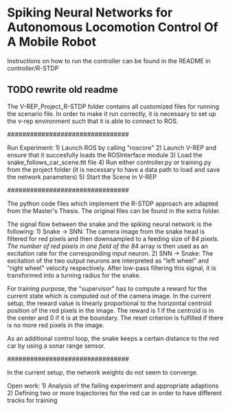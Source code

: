 # Spiking Neural Networks for Autonomous Locomotion Control Of A Mobile Robot

Instructions on how to run the controller can be found in the README in controller/R-STDP

## TODO rewrite old readme

The V-REP_Project_R-STDP folder contains all customized files for running the scenario file. In order to make it run correctly, it is necessary to set up the v-rep environment such that it is able to connect to ROS.

################################

Run Experiment:
	1)	Launch ROS by calling "roscore"
	2)	Launch V-REP and ensure that it succesfully loads the ROSInterface module
	3)	Load the snake_follows_car_scene.ttt file
	4)	Run either controller.py or training.py from the project folder (it is necessary to have a data path to load and save the network parameters)
	5)	Start the Scene in V-REP

################################

The python code files which implement the R-STDP approach are adapted from the Master's Thesis. The original files can be found in the extra folder.

The signal flow between the snake and the spiking neural network is the following:
	1) Snake -> SNN:	The camera image from the snake head is filtered for red pixels and then downsampled to a feeding size of 8*4 pixels. The number of red pixels in one field of the 8*4 array is then used as an excitation rate for the corresponding input neuron.
	2) SNN -> Snake:	The excitation of the two output neurons are interpreted as "left wheel" and "right wheel" velocity respectively. After low-pass filtering this signal, it is transformed into a turning radius for the snake.

For training purpose, the "supervisor" has to compute a reward for the current state which is computed out of the camera image. In the current setup, the reward value is linearly proportional to the horizontal centroid position of the red pixels in the image. The reward is 1 if the centroid is in the center and 0 if it is at the boundary. The reset criterion is fulfilled if there is no more red pixels in the image.

As an additional control loop, the snake keeps a certain distance to the red car by using a sonar range sensor.

################################ 

In the current setup, the network weights do not seem to converge.

Open work:
	1)	Analysis of the failing experiment and appropriate adaptions
	2)	Defining two or more trajectories for the red car in order to have different tracks for training
